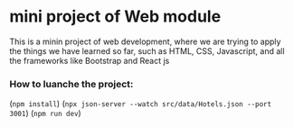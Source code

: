 # mini project of Web module

This is a minin project of web development, where we are trying to apply the things we have learned so far, such as HTML, CSS, Javascript, and all the frameworks like Bootstrap and React js

### How to luanche the project:

(`npm install`)
(`npx json-server --watch src/data/Hotels.json --port 3001`)
(`npm run dev`)